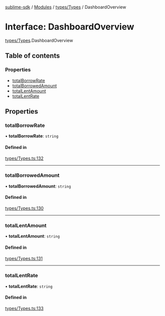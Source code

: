 [sublime-sdk](../README.md) / [Modules](../modules.md) / [types/Types](../modules/types_Types.md) / DashboardOverview

# Interface: DashboardOverview

[types/Types](../modules/types_Types.md).DashboardOverview

## Table of contents

### Properties

- [totalBorrowRate](types_Types.DashboardOverview.md#totalborrowrate)
- [totalBorrowedAmount](types_Types.DashboardOverview.md#totalborrowedamount)
- [totalLentAmount](types_Types.DashboardOverview.md#totallentamount)
- [totalLentRate](types_Types.DashboardOverview.md#totallentrate)

## Properties

### totalBorrowRate

• **totalBorrowRate**: `string`

#### Defined in

[types/Types.ts:132](https://github.com/sublime-finance/sublime-sdk/blob/7f1ca5d/src/types/Types.ts#L132)

___

### totalBorrowedAmount

• **totalBorrowedAmount**: `string`

#### Defined in

[types/Types.ts:130](https://github.com/sublime-finance/sublime-sdk/blob/7f1ca5d/src/types/Types.ts#L130)

___

### totalLentAmount

• **totalLentAmount**: `string`

#### Defined in

[types/Types.ts:131](https://github.com/sublime-finance/sublime-sdk/blob/7f1ca5d/src/types/Types.ts#L131)

___

### totalLentRate

• **totalLentRate**: `string`

#### Defined in

[types/Types.ts:133](https://github.com/sublime-finance/sublime-sdk/blob/7f1ca5d/src/types/Types.ts#L133)
